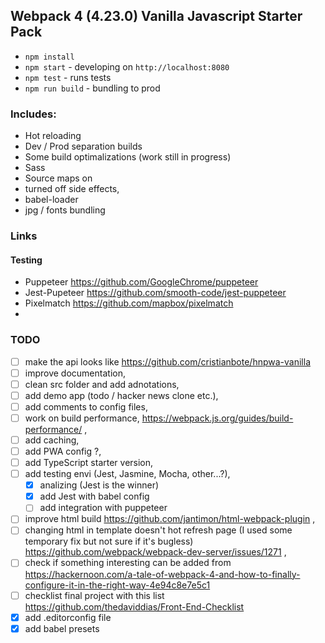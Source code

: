 ## Webpack 4 (4.23.0) Vanilla Javascript Starter Pack



- `npm install`
- `npm start` - developing on `http://localhost:8080`
- `npm test` - runs tests
- `npm run build` - bundling to prod

### Includes:
- Hot reloading
- Dev / Prod separation builds
- Some build optimalizations (work still in progress)
- Sass
- Source maps on
- turned off side effects,
- babel-loader
- jpg / fonts bundling

### Links
#### Testing
- Puppeteer https://github.com/GoogleChrome/puppeteer
- Jest-Pupeteer https://github.com/smooth-code/jest-puppeteer
- Pixelmatch https://github.com/mapbox/pixelmatch
- 

### TODO
- [ ] make the api looks like https://github.com/cristianbote/hnpwa-vanilla 
- [ ] improve documentation,
- [ ] clean src folder and add adnotations,
- [ ] add demo app (todo / hacker news clone etc.),
- [ ] add comments to config files,
- [ ] work on build performance, https://webpack.js.org/guides/build-performance/ ,
- [ ] add caching,
- [ ] add PWA config ?,
- [ ] add TypeScript starter version,
- [ ] add testing envi (Jest, Jasmine, Mocha, other...?),
  - [x] analizing (Jest is the winner)
  - [x] add Jest with babel config
  - [ ] add integration with puppeteer
- [ ] improve html build https://github.com/jantimon/html-webpack-plugin ,
- [ ] changing html in template doesn't hot refresh page (I used some temporary fix but not sure if it's bugless) https://github.com/webpack/webpack-dev-server/issues/1271 ,
- [ ] check if something interesting can be added from https://hackernoon.com/a-tale-of-webpack-4-and-how-to-finally-configure-it-in-the-right-way-4e94c8e7e5c1
- [ ] checklist final project with this list https://github.com/thedaviddias/Front-End-Checklist
- [x] add .editorconfig file
- [x] add babel presets

